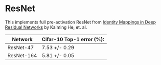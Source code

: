 # ResNet
This implements full pre-activation ResNet from [Identity Mappings in Deep Residual Networks](https://arxiv.org/abs/1603.05027) by Kaiming He, et. al.

| Network       | Cifar-10 Top-1 error (%): |
| ------------- | -----------------------   |
| ResNet-47     |       7.53 +/- 0.29       |
| ResNet-164    |       5.81 +/- 0.05       |
